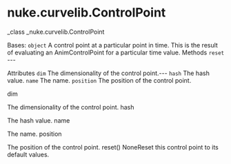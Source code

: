 # nuke.curvelib.ControlPoint
_class _nuke.curvelib.ControlPoint

Bases: `object`
A control point at a particular point in time.
This is the result of evaluating an AnimControlPoint for a particular time value.
Methods
`reset` ---

Attributes
`dim`  The dimensionality of the control point.---
`hash`  The hash value.
`name`  The name.
`position`  The position of the control point.

dim

The dimensionality of the control point.
hash

The hash value.
name

The name.
position

The position of the control point.
reset()  NoneReset this control point to its default values.